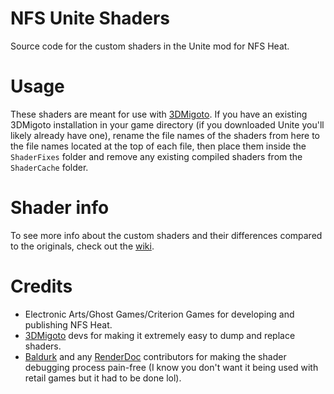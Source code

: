 # NFS Unite Shaders
 Source code for the custom shaders in the Unite mod for NFS Heat.

# Usage
These shaders are meant for use with [3DMigoto]. If you have an existing 3DMigoto installation in your game directory (if you downloaded Unite you'll likely already have one), rename the file names of the shaders from here to the file names located at the top of each file, then place them inside the `ShaderFixes` folder and remove any existing compiled shaders from the `ShaderCache` folder.

# Shader info
To see more info about the custom shaders and their differences compared to the originals, check out the [wiki](https://github.com/Brawltendo/NFS-Unite-Shaders/wiki).

# Credits
- Electronic Arts/Ghost Games/Criterion Games for developing and publishing NFS Heat.
- [3DMigoto] devs for making it extremely easy to dump and replace shaders.
- [Baldurk] and any [RenderDoc] contributors for making the shader debugging process pain-free (I know you don't want it being used with retail games but it had to be done lol).

[3DMigoto]: https://github.com/bo3b/3Dmigoto
[Baldurk]: https://github.com/baldurk
[RenderDoc]: https://github.com/baldurk/renderdoc